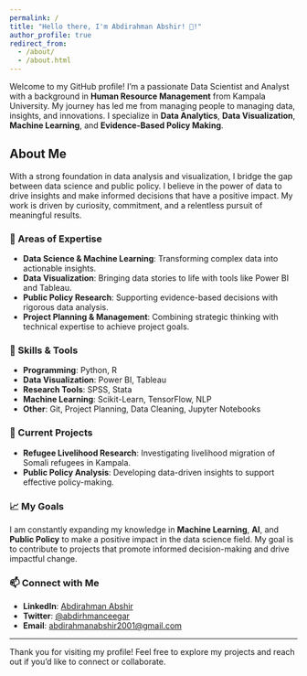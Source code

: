 ```yaml
---
permalink: /
title: "Hello there, I'm Abdirahman Abshir! 👋!"
author_profile: true
redirect_from: 
  - /about/
  - /about.html
---
```



Welcome to my GitHub profile! I’m a passionate Data Scientist and Analyst with a background in **Human Resource Management** from Kampala University. My journey has led me from managing people to managing data, insights, and innovations. I specialize in **Data Analytics**, **Data Visualization**, **Machine Learning**, and **Evidence-Based Policy Making**.

## About Me

With a strong foundation in data analysis and visualization, I bridge the gap between data science and public policy. I believe in the power of data to drive insights and make informed decisions that have a positive impact. My work is driven by curiosity, commitment, and a relentless pursuit of meaningful results.

### 🌟 Areas of Expertise

- **Data Science & Machine Learning**: Transforming complex data into actionable insights.
- **Data Visualization**: Bringing data stories to life with tools like Power BI and Tableau.
- **Public Policy Research**: Supporting evidence-based decisions with rigorous data analysis.
- **Project Planning & Management**: Combining strategic thinking with technical expertise to achieve project goals.

### 🔧 Skills & Tools

- **Programming**: Python, R
- **Data Visualization**: Power BI, Tableau
- **Research Tools**: SPSS, Stata
- **Machine Learning**: Scikit-Learn, TensorFlow, NLP
- **Other**: Git, Project Planning, Data Cleaning, Jupyter Notebooks

### 🚀 Current Projects

- **Refugee Livelihood Research**: Investigating livelihood migration of Somali refugees in Kampala.
- **Public Policy Analysis**: Developing data-driven insights to support effective policy-making.

### 📈 My Goals

I am constantly expanding my knowledge in **Machine Learning**, **AI**, and **Public Policy** to make a positive impact in the data science field. My goal is to contribute to projects that promote informed decision-making and drive impactful change.

### 📫 Connect with Me

- **LinkedIn**: [Abdirahman Abshir](https://www.linkedin.com/in/abdirahman-abshir-22616b233)
- **Twitter**: [@abdirhmanceegar](https://x.com/abdirhmanceegar?t=SmLnnHCEUydjaC9i6RbE8w&s=09)
- **Email**: abdirahmanabshir2001@gmail.com

---

Thank you for visiting my profile! Feel free to explore my projects and reach out if you’d like to connect or collaborate.
